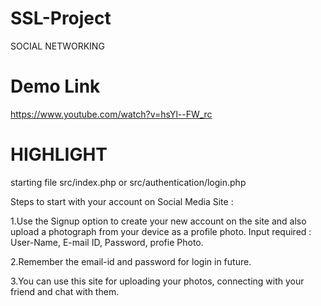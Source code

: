 # SSL-Project

SOCIAL NETWORKING

# Demo Link

https://www.youtube.com/watch?v=hsYl--FW_rc

# HIGHLIGHT


starting file src/index.php or src/authentication/login.php

Steps to start with your account on Social Media Site :

1.Use the Signup option to create your new account on the site and also upload a photograph from your device as a profile photo. Input required : User-Name, E-mail ID, Password, profie Photo.

2.Remember the email-id and password for login in future.

3.You can use this site for uploading your photos, connecting with your friend and chat with them.
<!-- ee-->
